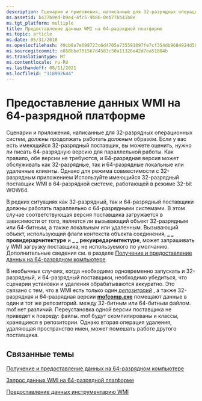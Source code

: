 ```yaml
---
description: Сценарии и приложения, написанные для 32-разрядных операционных систем, должны продолжать работать должным образом.
ms.assetid: b437b9ed-b9e4-4fc5-9b86-0eb77bb41b8e
ms.tgt_platform: multiple
title: Предоставление данных WMI на 64-разрядной платформе
ms.topic: article
ms.date: 05/31/2018
ms.openlocfilehash: 49cb8a7e698723c6d4705a735591097fe7cf354db9684924d58f6b363c0ae6b5
ms.sourcegitcommit: e858bbe701567d4583c50a11326e42d7ea51804b
ms.translationtype: MT
ms.contentlocale: ru-RU
ms.lasthandoff: 08/11/2021
ms.locfileid: "118992644"
---
```

# <a name="providing-wmi-data-on-a-64-bit-platform"></a>Предоставление данных WMI на 64-разрядной платформе

Сценарии и приложения, написанные для 32-разрядных операционных систем, должны продолжать работать должным образом. Если у вас есть имеющийся 32-разрядный поставщик, вы можете оценить, нужно ли писать 64-разрядную версию для параллельной работы. Как правило, обе версии не требуются, и 64-разрядная версия может обслуживать как 32-разрядные, так и 64-разрядные локальные или удаленные клиенты. Однако для режима совместимости с 32-разрядным приложением Используйте имеющийся 32-разрядный поставщик WMI в 64-разрядной системе, работающей в режиме 32-bit WOW64.

В редких ситуациях как 32-разрядный, так и 64-разрядный поставщики должны работать параллельно с 64-разрядными системами. В этом случае соответствующая версия поставщика загружается в зависимости от того, является ли вызывающий объект 32-разрядным или 64-битным, а также локальным или удаленным. Вызывающий объект, использующий флаги контекста объекта соединения, **\_ \_ провидерарчитектуре** и **\_ \_ рекуиредарчитектуре**, может запрашивать у WMI загрузку поставщика, не используемого по умолчанию. Дополнительные сведения см. в разделе [Получение и предоставление данных на 64-разрядном компьютере](getting-and-providing-data-on-a-64-bit-computer.md).

В необычных случаях, когда необходимо одновременно запускать и 32-разрядный, и 64-разрядный поставщики, необходимо убедиться, что сценарии установки и удаления обрабатываются аккуратно. Это связано с тем, что в WMI есть только один [*репозиторий*](gloss-w.md) , а также 32-разрядная и 64-разрядная версии [**mofcomp.exe**](mofcomp.md) помещают данные в один и тот же репозиторий. между 32-битным или 64-битным файлом. mof нет различий. Переустановка одной версии поставщика не приведет к повреду: файлы. mof будут скомпилированы и классы, хранящиеся в репозитории. Однако вторая операция удаления, удаляющая пространство имен, может помешать работе другого поставщика.

## <a name="related-topics"></a>Связанные темы

<dl> <dt>

[Получение и предоставление данных на 64-разрядном компьютере](getting-and-providing-data-on-a-64-bit-computer.md)
</dt> <dt>

[Запрос данных WMI на 64-разрядной платформе](requesting-wmi-data-on-a-64-bit-platform.md)
</dt> <dt>

[Предоставление данных инструментарию WMI](providing-data-to-wmi.md)
</dt> </dl>

 

 



